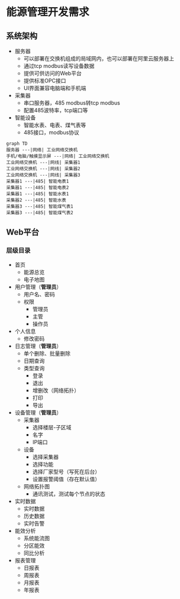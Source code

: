 # 能源管理开发需求



## 系统架构

- 服务器
  - 可以部署在交换机组成的局域网内，也可以部署在阿里云服务器上
  - 通过tcp modbus读写设备数据
  - 提供可供访问的Web平台
  - 提供标准OPC接口
  - UI界面兼容电脑端和手机端
- 采集器
  - 串口服务器，485 modbus转tcp modbus
  - 配置485波特率，tcp端口等
- 智能设备
  - 智能水表、电表、煤气表等
  - 485接口，modbus协议

```mermaid
graph TD
服务器 ---|网络| 工业网络交换机
手机/电脑/触摸显示屏 ---|网络| 工业网络交换机
工业网络交换机 ---|网线| 采集器1
工业网络交换机 ---|网线| 采集器2
工业网络交换机 ---|网线| 采集器3
采集器1 ---|485| 智能电表1
采集器1 ---|485| 智能电表2
采集器1 ---|485| 智能水表1
采集器2 ---|485| 智能水表
采集器3 ---|485| 智能煤气表1
采集器3 ---|485| 智能煤气表2
```



## Web平台

### 层级目录

- 首页
  - 能源总览
  - 电子地图
- 用户管理（**管理员**）
  - 用户名、密码
  - 权限
    - 管理员
    - 主管
    - 操作员
- 个人信息
  - 修改密码
- 日志管理（**管理员**）
  - 单个删除、批量删除
  - 日期查询
  - 类型查询
    - 登录
    - 退出
    - 增删改（网络拓扑）
    - 打印
    - 导出
- 设备管理（**管理员**）
  - 采集器
    - 选择楼层-子区域
    - 名字
    - IP端口
  - 设备
    - 选择采集器
    - 选择功能
    - 选择厂家型号（写死在后台）
    - 设置报警阈值（存在默认值）
  - 网络拓扑图
    - 通讯测试，测试每个节点的状态
- 实时数据
  - 实时数据
  - 历史数据
  - 实时告警
- 能效分析
  - 系统能流图
  - 分区能效
  - 同比分析
- 报表管理
  - 日报表
  - 周报表
  - 月报表
  - 年报表

